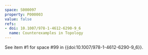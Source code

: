 ```yaml
---
space: S000097
property: P000003
value: false
refs:
- doi: 10.1007/978-1-4612-6290-9_6
  name: Counterexamples in Topology
---
```


See item #1 for space #99 in {{doi:10.1007/978-1-4612-6290-9_6}}.
